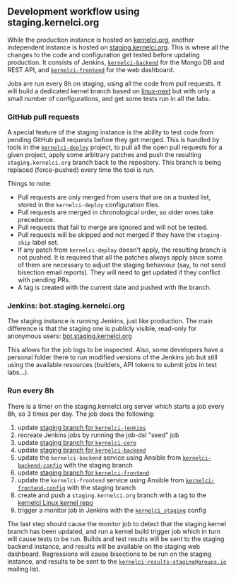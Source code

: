 ## Development workflow using staging.kernelci.org

While the production instance is hosted on
[kernelci.org](https://kernelci.org), another independent instance is hosted on
[staging.kernelci.org](https://staging.kernelci.org).  This is where all the
changes to the code and configuration get tested before updating production.
It consists of Jenkins,
[`kernelci-backend`](https://github.com/kernelci/kernelci-backend) for the
Mongo DB and REST API, and
[`kernelci-frontend`](https://github.com/kernelci/kernelci-frontend) for the
web dashboard.

Jobs are run every 8h on staging, using all the code from pull requests.  It
will build a dedicated kernel branch based on
[linux-next](https://git.kernel.org/pub/scm/linux/kernel/git/next/linux-next.git)
but with only a small number of configurations, and get some tests run in all
the labs.

### GitHub pull requests

A special feature of the staging instance is the ability to test code from
pending GitHub pull requests before they get merged.  This is handled by tools
in the [`kernelci-deploy`](https://github.com/kernelci/kernelci-deploy)
project, to pull all the open pull requests for a given project, apply some
arbitrary patches and push the resulting `staging.kernelci.org` branch back to
the repository.  This branch is being replaced (force-pushed) every time the
tool is run.

Things to note:

* Pull requests are only merged from users that are on a trusted list, stored
  in the `kernelci-deploy` configuration files.
* Pull requests are merged in chronological order, so older ones take
  precedence.
* Pull requests that fail to merge are ignored and will not be tested.
* Pull requests will be skipped and not merged if they have the `staging-skip`
  label set.
* If any patch from `kernelci-deploy` doesn't apply, the resulting branch is
  not pushed.  It is required that all the patches always apply since some of
  them are necessary to adjust the staging behaviour (say, to not send
  bisection email reports).  They will need to get updated if they conflict
  with pending PRs.
* A tag is created with the current date and pushed with the branch.


### Jenkins: bot.staging.kernelci.org

The staging instance is running Jenkins, just like production.  The main
difference is that the staging one is publicly visible, read-only for anonymous
users: [bot.staging.kernelci.org](https://bot.staging.kernelci.org/)

This allows for the job logs to be inspected.  Also, some developers have a
personal folder there to run modified versions of the Jenkins job but still
using the available resources (builders, API tokens to submit jobs in test
labs...).


### Run every 8h

There is a timer on the staging.kernelci.org server which starts a job every
8h, so 3 times per day.  The job does the following:

1. update [staging branch for `kernelci-jenkins`](https://github.com/kernelci/kernelci-jenkins/tree/staging.kernelci.org)
1. recreate Jenkins jobs by running the job-dsl "seed" job
1. update [staging branch for `kernelci-core`](https://github.com/kernelci/kernelci-core/tree/staging.kernelci.org)
1. update [staging branch for `kernelci-backend`](https://github.com/kernelci/kernelci-backend/tree/staging.kernelci.org)
1. update the `kernelci-backend` service using Ansible from [`kernelci-backend-config`](https://github.com/kernelci/kernelci-backend-config) with the staging branch
1. update [staging branch for `kernelci-frontend`](https://github.com/kernelci/kernelci-frontend/tree/staging.kernelci.org)
1. update the `kernelci-frontend` service using Ansible from [`kernelci-frontend-config`](https://github.com/kernelci/kernelci-frontend-config) with the staging branch
1. create and push a `staging.kernelci.org` branch with a tag to the [kernelci Linux kernel repo](https://github.com/kernelci/linux)
1. trigger a monitor job in Jenkins with the [`kernelci_staging`](https://github.com/kernelci/kernelci-core/blob/staging.kernelci.org/build-configs.yaml#L612) config

The last step should cause the monitor job to detect that the staging kernel
branch has been updated, and run a kernel build trigger job which in turn will
cause tests to be run.  Builds and test results will be sent to the staging
backend instance, and results will be available on the staging web dashboard.
Regressions will cause bisections to be run on the staging instance, and
results to be sent to the
[`kernelci-results-staging@groups.io`](https://groups.io/g/kernelci-results-staging)
mailing list.
